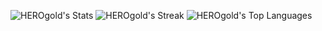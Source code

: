 ![HEROgold's Stats](https://github-readme-stats.vercel.app/api?username=HEROgold&theme=default&show_icons=true&hide_border=false&count_private=true)
![HEROgold's Streak](https://github-readme-streak-stats.herokuapp.com/?user=HEROgold&theme=default&hide_border=false)
![HEROgold's Top Languages](https://github-readme-stats.vercel.app/api/top-langs/?username=HEROgold&theme=default&show_icons=true&hide_border=false&layout=compact)
<!--
**HEROgold/HEROgold** is a ✨ _special_ ✨ repository because its `README.md` (this file) appears on your GitHub profile.

Here are some ideas to get you started:

- 🔭 I’m currently working on ...
- 🌱 I’m currently learning ...
- 👯 I’m looking to collaborate on ...
- 🤔 I’m looking for help with ...
- 💬 Ask me about ...
- 📫 How to reach me: ...
- 😄 Pronouns: ...
- ⚡ Fun fact: ...
-->
